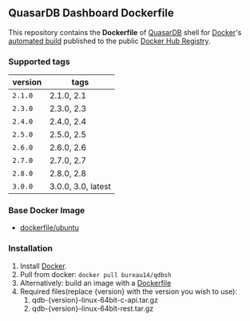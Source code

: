 ## QuasarDB Dashboard Dockerfile

This repository contains the **Dockerfile** of [QuasarDB](http://www.quasardb.net/) shell for [Docker](https://www.docker.com/)'s [automated build](https://registry.hub.docker.com/u/bureau14/qdb-dashboard/) published to the public [Docker Hub Registry](https://registry.hub.docker.com/).

### Supported tags

|version|tags|
|---|---|
|`2.1.0`|	2.1.0,	2.1|
|`2.3.0`|	2.3.0,	2.3|
|`2.4.0`|	2.4.0,	2.4|
|`2.5.0`|	2.5.0,	2.5|
|`2.6.0`|	2.6.0,	2.6|
|`2.7.0`|	2.7.0,	2.7|
|`2.8.0`|	2.8.0,	2.8|
|`3.0.0`|	3.0.0,	3.0,	latest|


### Base Docker Image

* [dockerfile/ubuntu](http://dockerfile.github.io/#/ubuntu)

### Installation

1. Install [Docker](https://www.docker.com/).
1. Pull from docker: `docker pull bureau14/qdbsh`
1. Alternatively: build an image with a [Dockerfile](https://hub.docker.com/r/bureau14/qdb-dashboard/~/dockerfile/)
1. Required files(replace {version} with the version you wish to use): 
	1. qdb-{version}-linux-64bit-c-api.tar.gz
	1. qdb-{version}-linux-64bit-rest.tar.gz

